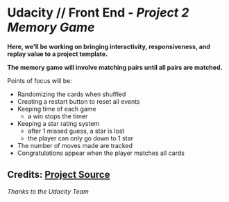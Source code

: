 
# Udacity // Front End - _Project 2 Memory Game_

**Here, we'll be working on bringing interactivity, responsiveness, and replay value to a project template.**

**The memory game will involve matching pairs until all pairs are matched.**

Points of focus will be:

* Randomizing the cards when shuffled
* Creating a restart button to reset all events
* Keeping time of each game
  * a win stops the timer
* Keeping a star rating system
  * after 1 missed guess, a star is lost
  * the player can only go down to 1 star
* The number of moves made are tracked
* Congratulations appear when the player matches all cards

## Credits: [Project Source](https://github.com/udacity/fend-project-memory-game)
_Thanks to the Udacity Team_